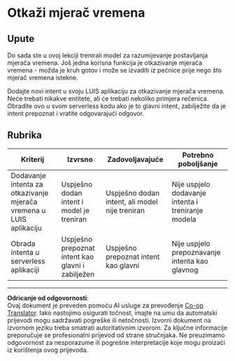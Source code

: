 <!--
CO_OP_TRANSLATOR_METADATA:
{
  "original_hash": "5a7262a0c48dfacdfe1ff91b20bf16fd",
  "translation_date": "2025-08-28T12:39:09+00:00",
  "source_file": "6-consumer/lessons/2-language-understanding/assignment.md",
  "language_code": "hr"
}
-->
# Otkaži mjerač vremena

## Upute

Do sada ste u ovoj lekciji trenirali model za razumijevanje postavljanja mjerača vremena. Još jedna korisna funkcija je otkazivanje mjerača vremena - možda je kruh gotov i može se izvaditi iz pećnice prije nego što mjerač vremena istekne.

Dodajte novi intent u svoju LUIS aplikaciju za otkazivanje mjerača vremena. Neće trebati nikakve entitete, ali će trebati nekoliko primjera rečenica. Obradite ovo u svom serverless kodu ako je to glavni intent, zabilježite da je intent prepoznat i vratite odgovarajući odgovor.

## Rubrika

| Kriterij | Izvrsno | Zadovoljavajuće | Potrebno poboljšanje |
| -------- | -------- | --------------- | -------------------- |
| Dodavanje intenta za otkazivanje mjerača vremena u LUIS aplikaciju | Uspješno dodan intent i model je treniran | Uspješno dodan intent, ali model nije treniran | Nije uspjelo dodavanje intenta i treniranje modela |
| Obrada intenta u serverless aplikaciji | Uspješno prepoznat intent kao glavni i zabilježen | Uspješno prepoznat intent kao glavni | Nije uspjelo prepoznavanje intenta kao glavnog |

---

**Odricanje od odgovornosti**:  
Ovaj dokument je preveden pomoću AI usluge za prevođenje [Co-op Translator](https://github.com/Azure/co-op-translator). Iako nastojimo osigurati točnost, imajte na umu da automatski prijevodi mogu sadržavati pogreške ili netočnosti. Izvorni dokument na izvornom jeziku treba smatrati autoritativnim izvorom. Za ključne informacije preporučuje se profesionalni prijevod od strane stručnjaka. Ne preuzimamo odgovornost za nesporazume ili pogrešne interpretacije koje mogu proizaći iz korištenja ovog prijevoda.